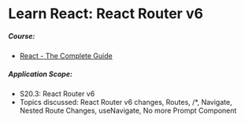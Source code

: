 # Learn React: React Router v6

##### Course:

- [React - The Complete Guide](https://www.udemy.com/course/react-the-complete-guide-incl-redux)

##### Application Scope:

- S20.3: React Router v6
- Topics discussed: React Router v6 changes, Routes, /\*, Navigate, Nested Route Changes, useNavigate, No more Prompt Component

